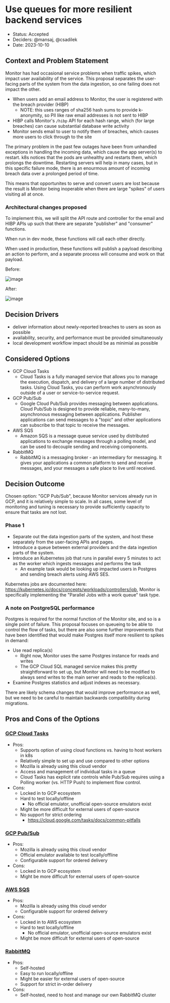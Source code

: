 # Use queues for more resilient backend services

- Status: Accepted
- Deciders: @mansaj, @csadilek
- Date: 2023-10-10

## Context and Problem Statement

Monitor has had occasional service problems when traffic spikes, which impact user availability of the service. This
proposal separates the user-facing parts of the system from the data ingestion, so one failing does not impact the other.

- When users add an email address to Monitor, the user is registered with the breach provider (HIBP)
  - NOTE: this uses ranges of sha256 hash sums to provide k-anonymity, so PII like raw email addresses is not sent to HIBP
- HIBP calls Monitor's `/hibp` API for each hash range, which (for large breaches) can cause substantial database write activity
- Monitor sends email to user to notify them of breaches, which causes more users to click through to the site

The primary problem in the past few outages have been from unhandled exceptions in handling the incoming data, which cause
the app server(s) to restart. k8s notices that the pods are unhealthy and restarts them, which prolongs the downtime. Restarting
servers will help in many cases, but in this specific failure mode, there is an enourmous amount of incoming breach data over a
prolonged period of time.

This means that opportunites to serve and convert users are lost because the result is Monitor being inoperable when
there are large "spikes" of users visiting all at once.

### Architectural changes proposed

To implement this, we will split the API route and controller for the email and HIBP APIs up
such that there are separate "publisher" and "consumer" functions.

When run in dev mode, these functions will call each other directly.

When used in production, these functions will publish a payload describing an action to perform,
and a separate process will consume and work on that payload.

Before:

![image](https://user-images.githubusercontent.com/61412/231534048-c4111363-adb6-45b6-90ee-22f300535694.png)

After:

![image](https://user-images.githubusercontent.com/61412/231534170-5eb8847d-2cd8-4ee1-92d8-6d156822550b.png)

## Decision Drivers

- deliver information about newly-reported breaches to users as soon as possible
- availability, security, and performance must be provided simultaneously
- local development workflow impact should be as minimial as possible

## Considered Options

- GCP Cloud Tasks
  - Cloud Tasks is a fully managed service that allows you to manage the execution, dispatch, and delivery of a large number of distributed tasks. Using Cloud Tasks, you can perform work asynchronously outside of a user or service-to-service request.
- GCP Pub/Sub
  - Google Cloud Pub/Sub provides messaging between applications. Cloud Pub/Sub is designed to provide reliable, many-to-many, asynchronous messaging between applications. Publisher applications can send messages to a "topic" and other applications can subscribe to that topic to receive the messages.
- AWS SQS
  - Amazon SQS is a message queue service used by distributed applications to exchange messages through a polling model, and can be used to decouple sending and receiving components.
- RabbitMQ
  - RabbitMQ is a messaging broker - an intermediary for messaging. It gives your applications a common platform to send and receive messages, and your messages a safe place to live until received.

## Decision Outcome

Chosen option: "GCP Pub/Sub", because Monitor services already run in GCP, and it is relatively
simple to scale. In all cases, some level of monitoring and tuning is necessary to provide sufficiently
capacity to ensure that tasks are not lost.

### Phase 1

- Separate out the data ingestion parts of the system, and host these separately from the user-facing APIs and pages.
- Introduce a queue between external providers and the data ingestion parts of the system.
- Introduce an Kubernetes job that runs in parallel every 5 minutes to act as the worker which ingests messages and performs the task
  - An example task would be looking up impacted users in Postgres and sending breach alerts using AWS SES.

Kubernetes jobs are documented here: https://kubernetes.io/docs/concepts/workloads/controllers/job, Monitor is specifically implementing
the "Parallel Jobs with a work queue" task type.

### A note on PostgreSQL performance

Postgres is required for the normal function of the Monitor site, and so is a single point of failure.
This proposal focuses on queueing to be able to control the flow of tasks, but there are also some
further improvements that have been identified that would make Postgres itself more resilient to spikes in
demand:

- Use read replica(s)
  - Right now, Monitor uses the same Postgres instance for reads and writes
  - The GCP Cloud SQL managed service makes this pretty straightforward to set up, but Monitor will need to be modified to always send writes to the main server and reads to the replica(s).
- Examine Postgres statistics and adjust indexes as necessary.

There are likely schema changes that would improve performance as well, but we need to be careful to
maintain backwards compatibility during migrations.

## Pros and Cons of the Options

### [GCP Cloud Tasks](https://cloud.google.com/tasks)

- Pros:
  - Supports option of using cloud functions vs. having to host workers in k8s
  - Relatively simple to set up and use compared to other options
  - Mozilla is already using this cloud vendor
  - Access and management of individual tasks in a queue
  - Cloud Tasks has explicit rate controls while Pub/Sub requires using a Polling worker (vs. HTTP Push) to implement flow control.
- Cons:
  - Locked in to GCP ecosystem
  - Hard to test locally/offline
    - No official emulator, unofficial open-source emulators exist
  - Might be more difficult for external users of open-source
  - No support for strict ordering
    - https://cloud.google.com/tasks/docs/common-pitfalls

### [GCP Pub/Sub](https://cloud.google.com/pubsub/docs/overview)

- Pros:
  - Mozilla is already using this cloud vendor
  - Official emulator available to test locally/offline
  - Configurable support for ordered delivery
- Cons:
  - Locked in to GCP ecosystem
  - Might be more difficult for external users of open-source

### [AWS SQS](https://aws.amazon.com/sqs/)

- Pros:
  - Mozilla is already using this cloud vendor
  - Configurable support for ordered delivery
- Cons:
  - Locked in to AWS ecosystem
  - Hard to test locally/offline
    - No official emulator, unofficial open-source emulators exist
  - Might be more difficult for external users of open-source

### [RabbitMQ](https://www.rabbitmq.com/)

- Pros:
  - Self-hosted
  - Easy to run locally/offline
  - Might be easier for external users of open-source
  - Support for strict in-order delivery
- Cons:
  - Self-hosted, need to host and manage our own RabbitMQ cluster
